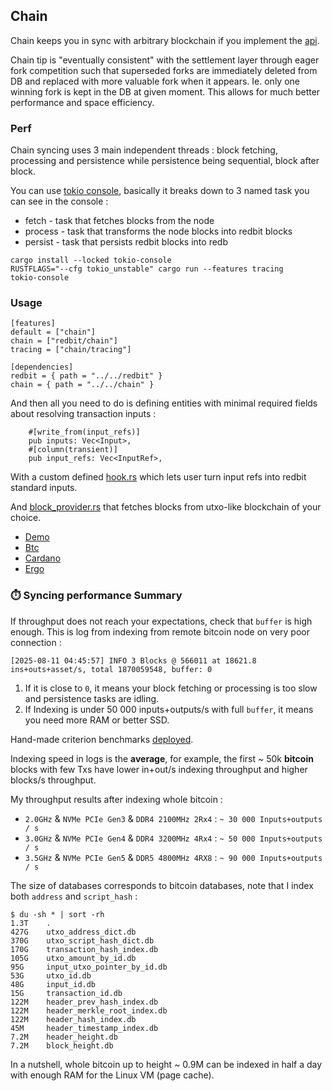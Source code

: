 ## Chain

Chain keeps you in sync with arbitrary blockchain if you implement the [api](src/api.rs).

Chain tip is "eventually consistent" with the settlement layer through eager fork competition such that 
superseded forks are immediately deleted from DB and replaced with more valuable fork when it appears.
Ie. only one winning fork is kept in the DB at given moment. This allows for much better performance and space efficiency.

### Perf 

Chain syncing uses 3 main independent threads : block fetching, processing and persistence while persistence being sequential, block after block.

You can use [tokio console](https://github.com/tokio-rs/console), basically it breaks down to 3 named task you can see in the console :
- fetch - task that fetches blocks from the node
- process - task that transforms the node blocks into redbit blocks
- persist - task that persists redbit blocks into redb

``` 
cargo install --locked tokio-console
RUSTFLAGS="--cfg tokio_unstable" cargo run --features tracing
tokio-console
```

### Usage

```
[features]
default = ["chain"]
chain = ["redbit/chain"]
tracing = ["chain/tracing"]

[dependencies]
redbit = { path = "../../redbit" }
chain = { path = "../../chain" }
```

And then all you need to do is defining entities with minimal required fields about resolving transaction inputs : 
```
    #[write_from(input_refs)]
    pub inputs: Vec<Input>,
    #[column(transient)]
    pub input_refs: Vec<InputRef>,
```
With a custom defined [hook.rs](../chains/demo/src/hook.rs) which lets user turn input refs into redbit standard inputs.

And [block_provider.rs](../chains/demo/src/block_provider.rs) that fetches blocks from utxo-like blockchain of your choice.

- [Demo](../chains/btc)
- [Btc](../chains/btc)
- [Cardano](../chains/cardano)
- [Ergo](../chains/ergo)

### ⏱️ Syncing performance Summary

If throughput does not reach your expectations, check that `buffer` is high enough. This is log from indexing from remote bitcoin node on very poor connection :
```
[2025-08-11 04:45:57] INFO 3 Blocks @ 566011 at 18621.8 ins+outs+asset/s, total 1870059548, buffer: 0
```

1. If it is close to `0`, it means your block fetching or processing is too slow and persistence tasks are idling.
2. If Indexing is under 50 000 inputs+outputs/s with full `buffer`, it means you need more RAM or better SSD.

Hand-made criterion benchmarks [deployed](https://pragmaxim-com.github.io/redbit/report/index.html).

Indexing speed in logs is the **average**, for example, the first ~ 50k **bitcoin** blocks with few Txs have lower in+out/s indexing throughput
and higher blocks/s throughput.

My throughput results after indexing whole bitcoin :

- `2.0GHz` & `NVMe PCIe Gen3` & `DDR4 2100MHz 2Rx4` : `~ 30 000 Inputs+outputs / s`
- `3.0GHz` & `NVMe PCIe Gen4` & `DDR4 3200MHz 4Rx4` : `~ 50 000 Inputs+outputs / s`
- `3.5GHz` & `NVMe PCIe Gen5` & `DDR5 4800MHz 4RX8` : `~ 90 000 Inputs+outputs / s`


The size of databases corresponds to bitcoin databases, note that I index both `address` and `script_hash` :
```
$ du -sh * | sort -rh
1.3T    .
427G	utxo_address_dict.db
370G	utxo_script_hash_dict.db
170G	transaction_hash_index.db
105G	utxo_amount_by_id.db
95G	    input_utxo_pointer_by_id.db
53G	    utxo_id.db
48G	    input_id.db
15G	    transaction_id.db
122M	header_prev_hash_index.db
122M	header_merkle_root_index.db
122M	header_hash_index.db
45M	    header_timestamp_index.db
7.2M	header_height.db
7.2M	block_height.db
```

In a nutshell, whole bitcoin up to height ~ 0.9M can be indexed in half a day with enough RAM for the Linux VM (page cache).